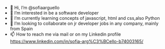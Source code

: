 - 👋 Hi, I’m @sofiaarguello
- 👀 I’m interested in be a software developer
- 🌱 I’m currently learning concepts of javascript, html and css,also Python
- 💞️ I’m looking to collaborate on jr developer jobs in any company, mainly from Spain
- 📫 How to reach me via mail or on my Linkedin profile https://www.linkedin.com/in/sofia-arg%C3%BCello-b74003165/

<!---
sofiaarguello/sofiaarguello is a ✨ special ✨ repository because its `README.md` (this file) appears on your GitHub profile.
You can click the Preview link to take a look at your changes.
--->

